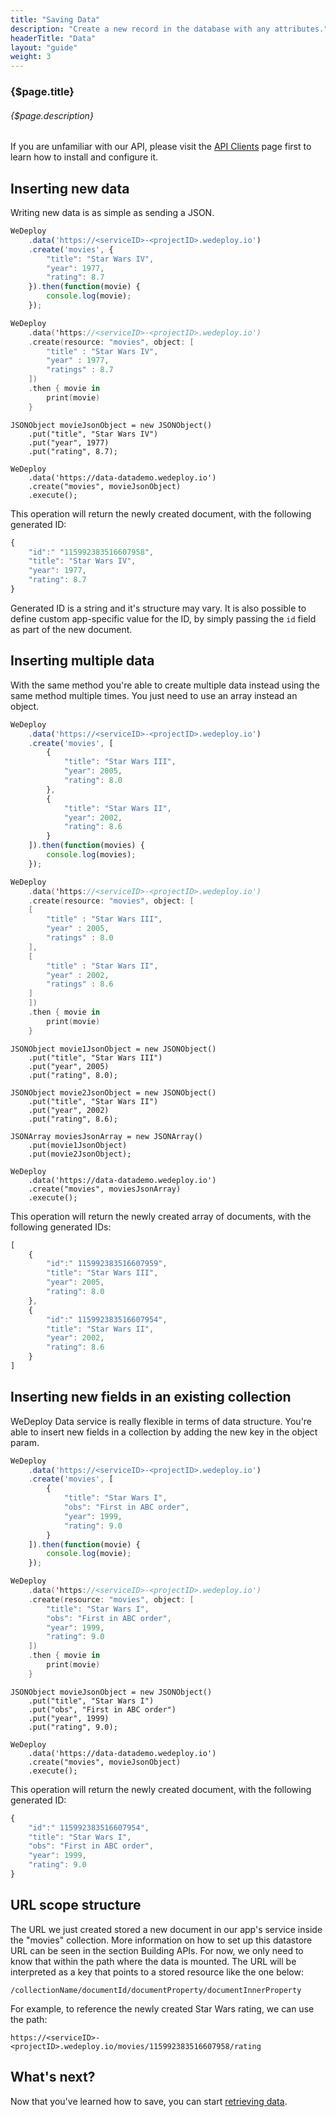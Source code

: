 ```yaml
---
title: "Saving Data"
description: "Create a new record in the database with any attributes."
headerTitle: "Data"
layout: "guide"
weight: 3
---
```


### {$page.title}

###### {$page.description}

<aside>

If you are unfamiliar with our API, please visit the [API Clients](/docs/intro/api-clients/) page first to learn how to install and configure it.

</aside>

<article id="1">

## Inserting new data

Writing new data is as simple as sending a JSON.

```javascript
WeDeploy
	.data('https://<serviceID>-<projectID>.wedeploy.io')
	.create('movies', {
		"title": "Star Wars IV",
		"year": 1977,
		"rating": 8.7
	}).then(function(movie) {
		console.log(movie);
	});
```
```swift
WeDeploy
	.data('https://<serviceID>-<projectID>.wedeploy.io')
	.create(resource: "movies", object: [
		"title" : "Star Wars IV",
		"year" : 1977,
		"ratings" : 8.7
	])
	.then { movie in
		print(movie)
	}
```
```text/x-java
JSONObject movieJsonObject = new JSONObject()
	.put("title", "Star Wars IV")
	.put("year", 1977)
	.put("rating", 8.7);

WeDeploy
	.data('https://data-datademo.wedeploy.io')
	.create("movies", movieJsonObject)
	.execute();
```

This operation will return the newly created document, with the following generated ID:

```javascript
{
	"id":" "115992383516607958",
	"title": "Star Wars IV",
	"year": 1977,
	"rating": 8.7
}
```

Generated ID is a string and it's structure may vary. It is also possible to define custom app-specific value for the ID, by simply passing the `id` field as part of the new document.

</article>

<article id="2">

## Inserting multiple data

With the same method you're able to create multiple data instead using the same method multiple times. You just need to use an array instead an object.

```javascript
WeDeploy
	.data('https://<serviceID>-<projectID>.wedeploy.io')
	.create('movies', [
		{
			"title": "Star Wars III",
			"year": 2005,
			"rating": 8.0
		},
		{
			"title": "Star Wars II",
			"year": 2002,
			"rating": 8.6
		}
	]).then(function(movies) {
		console.log(movies);
	});
```
```swift
WeDeploy
	.data('https://<serviceID>-<projectID>.wedeploy.io')
	.create(resource: "movies", object: [
	[
		"title" : "Star Wars III",
		"year" : 2005,
		"ratings" : 8.0
	],
	[
		"title" : "Star Wars II",
		"year" : 2002,
		"ratings" : 8.6
	]
	])
	.then { movie in
		print(movie)
	}
```
```text/x-java
JSONObject movie1JsonObject = new JSONObject()
	.put("title", "Star Wars III")
	.put("year", 2005)
	.put("rating", 8.0);

JSONObject movie2JsonObject = new JSONObject()
	.put("title", "Star Wars II")
	.put("year", 2002)
	.put("rating", 8.6);

JSONArray moviesJsonArray = new JSONArray()
	.put(movie1JsonObject)
	.put(movie2JsonObject);

WeDeploy
	.data('https://data-datademo.wedeploy.io')
	.create("movies", moviesJsonArray)
	.execute();
```

This operation will return the newly created array of documents, with the following generated IDs:

```javascript
[
	{
		"id":" 115992383516607959",
		"title": "Star Wars III",
		"year": 2005,
		"rating": 8.0
	},
	{
		"id":" 115992383516607954",
		"title": "Star Wars II",
		"year": 2002,
		"rating": 8.6
	}
]
```

</article>

<article id="3">

## Inserting new fields in an existing collection

WeDeploy Data service is really flexible in terms of data structure. You're able to insert new fields in a collection by adding the new key in the object param.

```javascript
WeDeploy
	.data('https://<serviceID>-<projectID>.wedeploy.io')
	.create('movies', [
		{
			"title": "Star Wars I",
			"obs": "First in ABC order",
			"year": 1999,
			"rating": 9.0
		}
	]).then(function(movie) {
		console.log(movie);
	});
```
```swift
WeDeploy
	.data('https://<serviceID>-<projectID>.wedeploy.io')
	.create(resource: "movies", object: [
		"title": "Star Wars I",
		"obs": "First in ABC order",
		"year": 1999,
		"rating": 9.0
	])
	.then { movie in
		print(movie)
	}
```
```text/x-java
JSONObject movieJsonObject = new JSONObject()
	.put("title", "Star Wars I")
	.put("obs", "First in ABC order")
	.put("year", 1999)
	.put("rating", 9.0);

WeDeploy
	.data('https://data-datademo.wedeploy.io')
	.create("movies", movieJsonObject)
	.execute();
```

This operation will return the newly created document, with the following generated ID:

```javascript
{
	"id":" 115992383516607954",
	"title": "Star Wars I",
	"obs": "First in ABC order",
	"year": 1999,
	"rating": 9.0
}
```

</article>

<article id="4">

## URL scope structure

The URL we just created stored a new document in our app's service inside the "movies" collection. More information on how to set up this datastore URL can be seen in the section Building APIs. For now, we only need to know that within the path where the data is mounted. The URL will be interpreted as a key that points to a stored resource like the one below:

```text
/collectionName/documentId/documentProperty/documentInnerProperty
```

For example, to reference the newly created Star Wars rating, we can use the path:

```text
https://<serviceID>-<projectID>.wedeploy.io/movies/115992383516607958/rating
```

</article>

## What's next?

Now that you've learned how to save, you can start [retrieving data](/docs/data/retrieving-data/).
